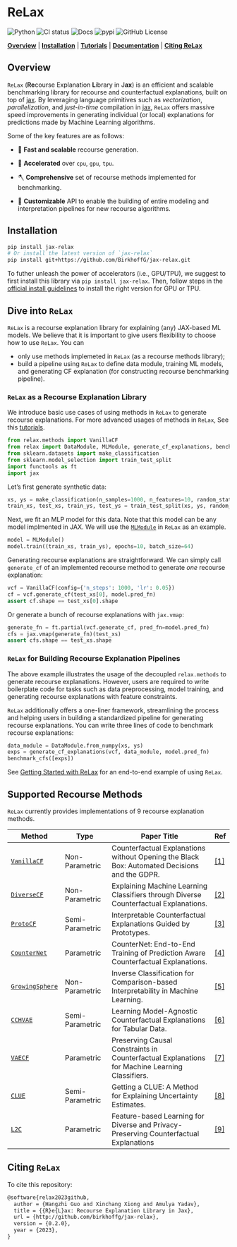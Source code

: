# ReLax

<!-- WARNING: THIS FILE WAS AUTOGENERATED! DO NOT EDIT! -->

![Python](https://img.shields.io/pypi/pyversions/jax-relax.svg) ![CI
status](https://github.com/BirkhoffG/jax-relax/actions/workflows/test.yaml/badge.svg)
![Docs](https://github.com/BirkhoffG/jax-relax/actions/workflows/deploy.yaml/badge.svg)
![pypi](https://img.shields.io/pypi/v/jax-relax.svg) ![GitHub
License](https://img.shields.io/github/license/BirkhoffG/jax-relax.svg)

[**Overview**](#overview) \| [**Installation**](#installation) \|
[**Tutorials**](https://birkhoffg.github.io/jax-relax/tutorials/getting_started.html)
\| [**Documentation**](https://birkhoffg.github.io/jax-relax/) \|
[**Citing ReLax**](#citing-relax)

## Overview

`ReLax` (**Re**course Explanation **L**ibrary in J**ax**) is an
efficient and scalable benchmarking library for recourse and
counterfactual explanations, built on top of
[jax](https://jax.readthedocs.io/en/latest/). By leveraging language
primitives such as *vectorization*, *parallelization*, and
*just-in-time* compilation in
[jax](https://jax.readthedocs.io/en/latest/), `ReLax` offers massive
speed improvements in generating individual (or local) explanations for
predictions made by Machine Learning algorithms.

Some of the key features are as follows:

- 🏃 **Fast and scalable** recourse generation.

- 🚀 **Accelerated** over `cpu`, `gpu`, `tpu`.

- 🪓 **Comprehensive** set of recourse methods implemented for
  benchmarking.

- 👐 **Customizable** API to enable the building of entire modeling and
  interpretation pipelines for new recourse algorithms.

## Installation

``` bash
pip install jax-relax
# Or install the latest version of `jax-relax`
pip install git+https://github.com/BirkhoffG/jax-relax.git 
```

To futher unleash the power of accelerators (i.e., GPU/TPU), we suggest
to first install this library via `pip install jax-relax`. Then, follow
steps in the [official install
guidelines](https://github.com/google/jax#installation) to install the
right version for GPU or TPU.

## Dive into `ReLax`

`ReLax` is a recourse explanation library for explaining (any) JAX-based
ML models. We believe that it is important to give users flexibility to
choose how to use `ReLax`. You can

- only use methods implemeted in `ReLax` (as a recourse methods
  library);
- build a pipeline using `ReLax` to define data module, training ML
  models, and generating CF explanation (for constructing recourse
  benchmarking pipeline).

### `ReLax` as a Recourse Explanation Library

We introduce basic use cases of using methods in `ReLax` to generate
recourse explanations. For more advanced usages of methods in `ReLax`,
See this [tutorials](tutorials/methods.ipynb).

``` python
from relax.methods import VanillaCF
from relax import DataModule, MLModule, generate_cf_explanations, benchmark_cfs
from sklearn.datasets import make_classification
from sklearn.model_selection import train_test_split
import functools as ft
import jax
```

Let’s first generate synthetic data:

``` python
xs, ys = make_classification(n_samples=1000, n_features=10, random_state=42)
train_xs, test_xs, train_ys, test_ys = train_test_split(xs, ys, random_state=42)
```

Next, we fit an MLP model for this data. Note that this model can be any
model implmented in JAX. We will use the
[`MLModule`](https://birkhoffg.github.io/jax-relax/ml_model.html#mlmodule)
in `ReLax` as an example.

``` python
model = MLModule()
model.train((train_xs, train_ys), epochs=10, batch_size=64)
```

Generating recourse explanations are straightforward. We can simply call
`generate_cf` of an implemented recourse method to generate *one*
recourse explanation:

``` python
vcf = VanillaCF(config={'n_steps': 1000, 'lr': 0.05})
cf = vcf.generate_cf(test_xs[0], model.pred_fn)
assert cf.shape == test_xs[0].shape
```

Or generate a bunch of recourse explanations with `jax.vmap`:

``` python
generate_fn = ft.partial(vcf.generate_cf, pred_fn=model.pred_fn)
cfs = jax.vmap(generate_fn)(test_xs)
assert cfs.shape == test_xs.shape
```

### `ReLax` for Building Recourse Explanation Pipelines

The above example illustrates the usage of the decoupled `relax.methods`
to generate recourse explanations. However, users are required to write
boilerplate code for tasks such as data preprocessing, model training,
and generating recourse explanations with feature constraints.

`ReLax` additionally offers a one-liner framework, streamlining the
process and helping users in building a standardized pipeline for
generating recourse explanations. You can write three lines of code to
benchmark recourse explanations:

``` python
data_module = DataModule.from_numpy(xs, ys)
exps = generate_cf_explanations(vcf, data_module, model.pred_fn)
benchmark_cfs([exps])
```

See [Getting Started with
ReLax](https://birkhoffg.github.io/jax-relax/tutorials/getting_started.html)
for an end-to-end example of using `ReLax`.

## Supported Recourse Methods

`ReLax` currently provides implementations of 9 recourse explanation
methods.

| Method                                                                                     | Type            | Paper Title                                                                                    | Ref                                       |
|--------------------------------------------------------------------------------------------|-----------------|------------------------------------------------------------------------------------------------|-------------------------------------------|
| [`VanillaCF`](https://birkhoffg.github.io/jax-relax/methods/vanilla.html#vanillacf)        | Non-Parametric  | Counterfactual Explanations without Opening the Black Box: Automated Decisions and the GDPR.   | [\[1\]](https://arxiv.org/abs/1711.00399) |
| [`DiverseCF`](https://birkhoffg.github.io/jax-relax/methods/dice.html#diversecf)           | Non-Parametric  | Explaining Machine Learning Classifiers through Diverse Counterfactual Explanations.           | [\[2\]](https://arxiv.org/abs/1905.07697) |
| [`ProtoCF`](https://birkhoffg.github.io/jax-relax/methods/proto.html#protocf)              | Semi-Parametric | Interpretable Counterfactual Explanations Guided by Prototypes.                                | [\[3\]](https://arxiv.org/abs/1907.02584) |
| [`CounterNet`](https://birkhoffg.github.io/jax-relax/methods/counternet.html#counternet)   | Parametric      | CounterNet: End-to-End Training of Prediction Aware Counterfactual Explanations.               | [\[4\]](https://arxiv.org/abs/2109.07557) |
| [`GrowingSphere`](https://birkhoffg.github.io/jax-relax/methods/sphere.html#growingsphere) | Non-Parametric  | Inverse Classification for Comparison-based Interpretability in Machine Learning.              | [\[5\]](https://arxiv.org/abs/1712.08443) |
| [`CCHVAE`](https://birkhoffg.github.io/jax-relax/methods/cchvae.html#cchvae)               | Semi-Parametric | Learning Model-Agnostic Counterfactual Explanations for Tabular Data.                          | [\[6\]](https://arxiv.org/abs/1910.09398) |
| [`VAECF`](https://birkhoffg.github.io/jax-relax/methods/vaecf.html#vaecf)                  | Parametric      | Preserving Causal Constraints in Counterfactual Explanations for Machine Learning Classifiers. | [\[7\]](https://arxiv.org/abs/1912.03277) |
| [`CLUE`](https://birkhoffg.github.io/jax-relax/methods/clue.html#clue)                     | Semi-Parametric | Getting a CLUE: A Method for Explaining Uncertainty Estimates.                                 | [\[8\]](https://arxiv.org/abs/2006.06848) |
| [`L2C`](https://birkhoffg.github.io/jax-relax/methods/l2c.html#l2c)                        | Parametric      | Feature-based Learning for Diverse and Privacy-Preserving Counterfactual Explanations          | [\[9\]](https://arxiv.org/abs/2209.13446) |

## Citing `ReLax`

To cite this repository:

``` latex
@software{relax2023github,
  author = {Hangzhi Guo and Xinchang Xiong and Amulya Yadav},
  title = {{R}e{L}ax: Recourse Explanation Library in Jax},
  url = {http://github.com/birkhoffg/jax-relax},
  version = {0.2.0},
  year = {2023},
}
```
